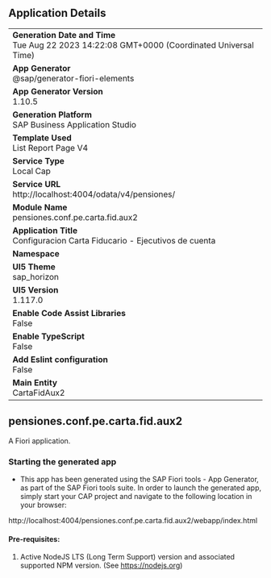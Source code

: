 ## Application Details
|               |
| ------------- |
|**Generation Date and Time**<br>Tue Aug 22 2023 14:22:08 GMT+0000 (Coordinated Universal Time)|
|**App Generator**<br>@sap/generator-fiori-elements|
|**App Generator Version**<br>1.10.5|
|**Generation Platform**<br>SAP Business Application Studio|
|**Template Used**<br>List Report Page V4|
|**Service Type**<br>Local Cap|
|**Service URL**<br>http://localhost:4004/odata/v4/pensiones/
|**Module Name**<br>pensiones.conf.pe.carta.fid.aux2|
|**Application Title**<br>Configuracion Carta Fiducario - Ejecutivos de cuenta|
|**Namespace**<br>|
|**UI5 Theme**<br>sap_horizon|
|**UI5 Version**<br>1.117.0|
|**Enable Code Assist Libraries**<br>False|
|**Enable TypeScript**<br>False|
|**Add Eslint configuration**<br>False|
|**Main Entity**<br>CartaFidAux2|

## pensiones.conf.pe.carta.fid.aux2

A Fiori application.

### Starting the generated app

-   This app has been generated using the SAP Fiori tools - App Generator, as part of the SAP Fiori tools suite.  In order to launch the generated app, simply start your CAP project and navigate to the following location in your browser:

http://localhost:4004/pensiones.conf.pe.carta.fid.aux2/webapp/index.html

#### Pre-requisites:

1. Active NodeJS LTS (Long Term Support) version and associated supported NPM version.  (See https://nodejs.org)


